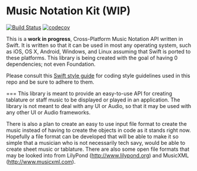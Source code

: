 Music Notation Kit (WIP)
==============

[![Build Status](https://travis-ci.org/drumnkyle/music-notation-swift.svg?branch=master)](https://travis-ci.org/drumnkyle/music-notation-swift)
[![codecov](https://codecov.io/gh/drumnkyle/music-notation-swift/branch/master/graph/badge.svg)](https://codecov.io/gh/drumnkyle/music-notation-swift/)

This is a **work in progress**, Cross-Platform Music Notation API written in Swift. It is written so that it can be used in most any operating system, such as iOS, OS X, Android, Windows, and Linux assuming that Swift is ported to these platforms. This library is being created with the goal of having 0 dependencies; not even Foundation.

Please consult this [Swift style guide](https://github.com/drumnkyle/swift-style-guide) for coding style guidelines used in this repo and be sure to adhere to them.

===
This library is meant to provide an easy-to-use API for creating tablature or staff music to be displayed or played in an application. The library is not meant to deal with any UI or Audio, so that it may be used with any other UI or Audio frameworks.

There is also a plan to create an easy to use input file format to create the music instead of having to create the objects in code as it stands right now. Hopefully a file format can be developed that will be able to make it so simple that a musician who is not necessarily tech savy, would be able to create sheet music or tablature. There are also some open file formats that may be looked into from LilyPond (http://www.lilypond.org) and MusicXML (http://www.musicxml.com).
